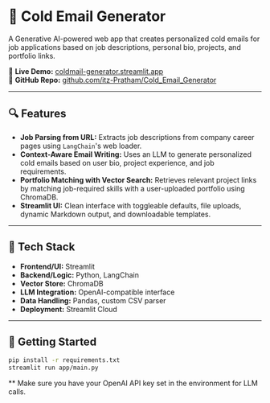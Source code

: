 # 📧 Cold Email Generator

A Generative AI-powered web app that creates personalized cold emails for job applications based on job descriptions, personal bio, projects, and portfolio links.

🔗 **Live Demo:** [coldmail-generator.streamlit.app](https://coldmail-generator.streamlit.app/)  
📂 **GitHub Repo:** [github.com/itz-Pratham/Cold_Email_Generator](https://github.com/itz-Pratham/Cold_Email_Generator)

---

## 🔍 Features

- **Job Parsing from URL:** Extracts job descriptions from company career pages using `LangChain`'s web loader.
- **Context-Aware Email Writing:** Uses an LLM to generate personalized cold emails based on user bio, project experience, and job requirements.
- **Portfolio Matching with Vector Search:** Retrieves relevant project links by matching job-required skills with a user-uploaded portfolio using ChromaDB.
- **Streamlit UI:** Clean interface with toggleable defaults, file uploads, dynamic Markdown output, and downloadable templates.

---

## 🧠 Tech Stack

- **Frontend/UI:** Streamlit
- **Backend/Logic:** Python, LangChain
- **Vector Store:** ChromaDB
- **LLM Integration:** OpenAI-compatible interface
- **Data Handling:** Pandas, custom CSV parser
- **Deployment:** Streamlit Cloud

---

## 🚀 Getting Started

```bash
pip install -r requirements.txt
streamlit run app/main.py
```

** Make sure you have your OpenAI API key set in the environment for LLM calls.
